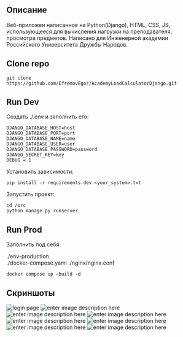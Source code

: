 
## Описание
Веб-приложен написанное на Python(Django), HTML, CSS, JS, использующееся для вычисления нагрузки на преподавателя, просмотра предметов. Написано для Инженерной академии Российского Университета Дружбы Народов.
## Clone repo
    git clone https://github.com/EfremovEgor/AcademyLoadCalculatorDjango.git
    
## Run Dev
Создать ./.env и заполнить его:

    DJANGO_DATABASE_HOST=host
    DJANGO_DATABASE_PORT=port
    DJANGO_DATABASE_NAME=name
    DJANGO_DATABASE_USER=user
    DJANGO_DATABASE_PASSWORD=password
    DJANGO_SECRET_KEY=key
    DEBUG = 1
Установить зависимости:

	pip install -r requirements.dev.<your_system>.txt

Запустить проект:

	cd /src
    python manage.py runserver

## Run Prod
Заполнить под себя:

 ./env-production  
 ./docker-compose.yaml
./nginx/nginx.conf

	docker compose up —build -d

    
## Скриншоты
![login page](https://imgur.com/DUbtIWv.png)
![enter image description here](https://i.imgur.com/82V06pu.png)
![enter image description here](https://i.imgur.com/Npc7uxV.png)
![enter image description here](https://i.imgur.com/OPrhdZB.png)
![enter image description here](https://i.imgur.com/FLAypbU.png)
![enter image description here](https://i.imgur.com/4Ujxp2v.png)
![enter image description here](https://i.imgur.com/1kUlh7g.png)
![enter image description here](https://i.imgur.com/PB90hKJ.png)